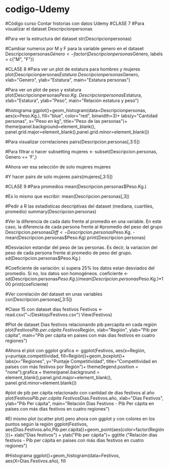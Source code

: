 # codigo-Udemy
#Código curso Contar historias con datos Udemy
#CLASE 7
#Para visualizar el dataset
Descripcionpersonas

#Para ver la estructura del dataset
str(Descripcionpersonas)

#Cambiar numeros por M y F para la variable genero en el dataset
Descripcionpersonas$Género <- factor(Descripcionpersonas$Género, labels = c("M", "F"))

#CLASE 8
#Para ver un plot de estatura para hombres y mujeres
plot(Descripcionpersonas$Estatura~Descripcionpersonas$Genero, xlab="Genero", ylab="Estatura", main="Estatura personas")

#Para ver un plot de peso y estatura
plot(Descripcionpersonas$Peso.Kg.~Descripcionpersonas$Estatura, xlab="Estatura", ylab="Peso", main="Relación estatura y peso")

#histograma
ggplot()+geom_histogram(data=Descripcionpersonas, aes(x=Peso.Kg.), fill="blue", color="red", binwidth=3)+
labs(y="Cantidad personas", x="Peso en kg",
title="Peso de las personas")+
theme(panel.background=element_blank(), panel.grid.major=element_blank(),panel.grid.minor=element_blank())

#Para visualizar correlaciones
pairs(Descripcion.personas[,3:5])

#Para filtrar o hacer subsetting
mujeres <- subset(Descripcion.personas, Genero == 'F',)

#Ahora ver esa selección de solo mujeres
mujeres

#Y hacer pairs de solo mujeres
pairs(mujeres[,3:5])

#CLASE 9
#Para promedios
mean(Descripcion.personas$Peso.Kg.)

#Es lo mismo que escribir:
mean(Descripcion.personas[,3])

#Pedir a R las estadisticas descriptivas del dataset (mediana, cuartiles, promedio)
summary(Descripcion.personas)

#Ver la diferencia de cada dato frente al promedio en una variable. En este caso, la diferencia de cada persona frente al
#promedio del peso del grupo
Descripcion.personas$Diff <- Descripcion.personas$Peso.Kg. - mean(Descripcion.personas$Peso.Kg)
print(Descripcion.personas)

#Desviacion estandar del peso de las personas. Es decir, la variacion del peso de cada persona frente al promedio de peso del grupo.
sd(Descripcion.personas$Peso.Kg.)

#Coeficiente de variación: si supera 25% los datos estan desviados del promedio. Si no, los datos son homogéneos.
coeficiente <- sd(Descripcion.personas$Peso.Kg.)/mean(Descripcion.personas$Peso.Kg.)*100
print(coeficiente)

#Ver correlación del dataset en unas variables
cor(Descripcion.personas[,3:5])

#Clase 15 con dataset dias festivos
Festivos <- read.csv("~/Desktop/Festivos.csv")
View(Festivos)

#Plot de dataset Dias festivos relacionando pib percapita en cada región
plot(Festivos$Pib.per.cápita ~ Festivos$Región, xlab="Región", ylab="Pib per cápita", main="Pib per cápita en paises con más dias festivos en cuatro regiones")

#Ahora el plot con ggplot
grafica <- ggplot(Festivos, aes(x=Región, y=puntaje.competitividad, fill=Región))+geom_boxplot()+
labs(x="Regiones", y="Puntaje Competitividad", title="Competitividad en paises con más festivos por Región")+
theme(legend.position = "none");grafica +
theme(panel.background = element_blank(),panel.grid.major=element_blank(),
panel.grid.minor=element.blank())

#plot de pib per cápita relacionado con cantidad de dias festivos al año
plot(Festivos$Pib.per.cápita ~ Festivos$Dias.Festivos.año, xlab="Dias Festivos", ylab="Pib Per cápita",
main="Relación Dias Festivos - Pib Per cápita en países con más días festivos en cuatro regiones")

#El mismo plot (scatter plot) pero ahora con ggplot y con colores en los puntos según la región
ggplot(Festivos, aes(Dias.Festivos.año,Pib.per.cápita))+geom_point(aes(color=factor(Región)))+
xlab("Dias festivos") + ylab("Pib per cápita")+
ggtitle ("Relación dias festivos - Pib per cápita en paises con más dias festivos en cuatro regiones")

#Histograma
ggplot()+geom_histogram(data=Festivos, aes(X=Dias.Festivos.año),
fill





















